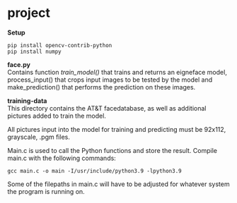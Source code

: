 # project
**Setup**  
```  
pip install opencv-contrib-python  
pip install numpy  
```  
**face.py**  
Contains function *train_model()* that trains and returns an eigneface model, process_input() that crops input images to be tested by the model and make_prediction() that performs the prediction on these images.  
  
**training-data**  
This directory contains the AT&T facedatabase, as well as additional pictures added to train the model.  
  
All pictures input into the model for training and predicting must be 92x112, grayscale, .pgm files.  
  
Main.c is used to call the Python functions and store the result. Compile main.c with the following commands: 
```
gcc main.c -o main -I/usr/include/python3.9 -lpython3.9
```  
Some of the filepaths in main.c will have to be adjusted for whatever system the program is running on.
